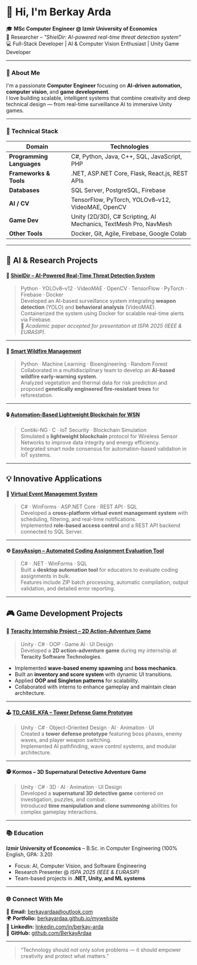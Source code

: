 # 👋 Hi, I'm Berkay Arda

🎓 **MSc Computer Engineer @ Izmir University of Economics**  
🔬 Researcher – *"ShielDir: AI-powered real-time threat detection system"*  
💻 Full-Stack Developer | AI & Computer Vision Enthusiast | Unity Game Developer  

---

### 🧠 About Me  
I'm a passionate **Computer Engineer** focusing on **AI-driven automation, computer vision**, and **game development**.  
I love building scalable, intelligent systems that combine creativity and deep technical design — from real-time surveillance AI to immersive Unity games.

---

### 🧩 Technical Stack  

| Domain | Technologies |
|---------|---------------|
| **Programming Languages** | C#, Python, Java, C++, SQL, JavaScript, PHP |
| **Frameworks & Tools** | .NET, ASP.NET Core, Flask, React.js, REST APIs |
| **Databases** | SQL Server, PostgreSQL, Firebase |
| **AI / CV** | TensorFlow, PyTorch, YOLOv8–v12, VideoMAE, OpenCV |
| **Game Dev** | Unity (2D/3D), C# Scripting, AI Mechanics, TextMesh Pro, NavMesh |
| **Other Tools** | Docker, Git, Agile, Firebase, Google Colab |

---

## 🤖 AI & Research Projects  

#### 🧠 [ShielDir – AI-Powered Real-Time Threat Detection System](https://github.com/BerkayArdaa/ShielDir)  
> Python · YOLOv8–v12 · VideoMAE · OpenCV · TensorFlow · PyTorch · Firebase · Docker  
Developed an AI-based surveillance system integrating **weapon detection** (YOLO) and **behavioral analysis** (VideoMAE).  
Containerized the system using Docker for scalable real-time alerts via Firebase.  
🧩 *Academic paper accepted for presentation at ISPA 2025 (IEEE & EURASIP).*

---

#### 🌲 [Smart Wildfire Management](https://github.com/BerkayArdaa/Feng497-BioAi?tab=readme-ov-file)  
> Python · Machine Learning · Bioengineering · Random Forest  
Collaborated in a multidisciplinary team to develop an **AI-based wildfire early-warning system**.  
Analyzed vegetation and thermal data for risk prediction and proposed **genetically engineered fire-resistant trees** for reforestation.

---

#### 🔒 [Automation-Based Lightweight Blockchain for WSN](https://github.com/BerkayArdaa/Automation-Based-Lightweight-Blockchain-for-WSN)  
> Contiki-NG · C · IoT Security · Blockchain Simulation  
Simulated a **lightweight blockchain** protocol for Wireless Sensor Networks to improve data integrity and energy efficiency.  
Integrated smart node consensus for automation-based validation in IoT systems.

---

## 💡 Innovative Applications  

#### 💬 [Virtual Event Management System](https://github.com/BerkayArdaa/Virtual-Event-Application)  
> C# · WinForms · ASP.NET Core · REST API · SQL  
Developed a **cross-platform virtual event management system** with scheduling, filtering, and real-time notifications.  
Implemented **role-based access control** and a REST API backend connected to SQL Server.

---

#### ⚙️ [EasyAssign – Automated Coding Assignment Evaluation Tool](https://github.com/BerkayArdaa/EasyAssign-Automated-Coding-Assignment-Evaluation-Tool)  
> C# · .NET · WinForms · SQL  
Built a **desktop automation tool** for educators to evaluate coding assignments in bulk.  
Features include ZIP batch processing, automatic compilation, output validation, and detailed error reporting.

---

## 🎮 Game Development Projects  

#### 🏢 [Teracity Internship Project – 2D Action-Adventure Game](https://github.com/BerkayArdaa/Teracity_Game_Project)  
> Unity · C# · OOP · Game AI · UI Design  
Developed a **2D action-adventure game** during my internship at **Teracity Software Technologies**.  
- Implemented **wave-based enemy spawning** and **boss mechanics**.  
- Built an **inventory and score system** with dynamic UI transitions.  
- Applied **OOP and Singleton patterns** for scalability.  
- Collaborated with interns to enhance gameplay and maintain clean architecture.

---

#### 🕹️ [TD_CASE_KFA – Tower Defense Game Prototype](https://github.com/BerkayArdaa/TD_CASE_KFA)  
> Unity · C# · Object-Oriented Design · AI · Animation · UI  
Created a **tower defense prototype** featuring boss phases, enemy waves, and player weapon switching.  
Implemented AI pathfinding, wave control systems, and modular architecture.

---

#### 🕵️ Kormos – 3D Supernatural Detective Adventure Game  
> Unity · C# · 3D · AI · Animation · UI Design  
Developed a **supernatural 3D detective game** centered on investigation, puzzles, and combat.  
Introduced **time manipulation and clone summoning** abilities for complex gameplay interactions.  

---

### 📚 Education  
**Izmir University of Economics** – B.Sc. in Computer Engineering (100% English, GPA: 3.20)  
- Focus: AI, Computer Vision, and Software Engineering  
- Research Presenter @ *ISPA 2025 (IEEE & EURASIP)*  
- Team-based projects in **.NET, Unity, and ML systems**

---

### 🌐 Connect With Me  
📩 **Email:** [berkayardaa@outlook.com](mailto:berkayardaa@outlook.com)  
🌍 **Portfolio:** [berkayardaa.github.io/mywebsite](https://berkayardaa.github.io/mywebsite/)  
💼 **LinkedIn:** [linkedin.com/in/berkay-arda](https://www.linkedin.com/in/berkay-arda)  
🐙 **GitHub:** [github.com/BerkayArdaa](https://github.com/BerkayArdaa)

---

> “Technology should not only solve problems — it should empower creativity and protect what matters.”
